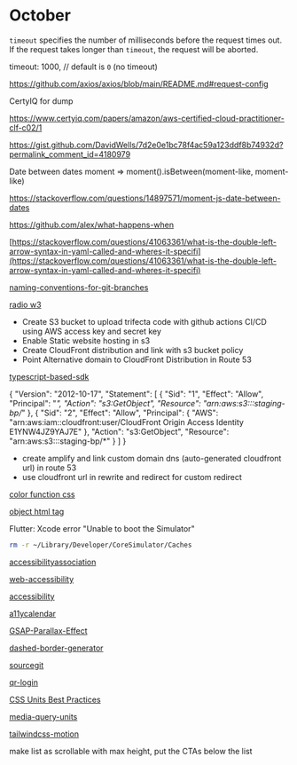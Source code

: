 # October

`timeout` specifies the number of milliseconds before the request times out. If the request takes longer than `timeout`, the request will be aborted.

timeout: 1000, // default is `0` (no timeout)

<https://github.com/axios/axios/blob/main/README.md#request-config>

CertyIQ for dump

<https://www.certyiq.com/papers/amazon/aws-certified-cloud-practitioner-clf-c02/1>

<https://gist.github.com/DavidWells/7d2e0e1bc78f4ac59a123ddf8b74932d?permalink_comment_id=4180979>

Date between dates moment => moment().isBetween(moment-like, moment-like)

<https://stackoverflow.com/questions/14897571/moment-js-date-between-dates>

<https://github.com/alex/what-happens-when>

[https://stackoverflow.com/questions/41063361/what-is-the-double-left-arrow-syntax-in-yaml-called-and-wheres-it-specifi](https://stackoverflow.com/questions/41063361/what-is-the-double-left-arrow-syntax-in-yaml-called-and-wheres-it-specifi)

[naming-conventions-for-git-branches](https://medium.com/@abhay.pixolo/naming-conventions-for-git-branches-a-cheatsheet-8549feca2534)

[radio w3](https://www.w3.org/TR/2017/WD-wai-aria-practices-1.1-20170628/examples/radio/radio-1/radio-1.html)

- Create S3 bucket to upload trifecta code with github actions CI/CD using AWS access key and secret key
- Enable Static website hosting in s3
- Create CloudFront distribution and link with s3 bucket policy
- Point Alternative domain to CloudFront Distribution in Route 53

[typescript-based-sdk](https://dev.to/jamesoyanna/developing-and-publishing-a-typescript-based-sdk-3pph)

{
    "Version": "2012-10-17",
    "Statement": [
        {
            "Sid": "1",
            "Effect": "Allow",
            "Principal": "*",
            "Action": "s3:GetObject",
            "Resource": "arn:aws:s3:::staging-bp/*"
        },
        {
            "Sid": "2",
            "Effect": "Allow",
            "Principal": {
                "AWS": "arn:aws:iam::cloudfront:user/CloudFront Origin Access Identity E1YNW4JZ9YAJ7E"
            },
            "Action": "s3:GetObject",
            "Resource": "arn:aws:s3:::staging-bp/*"
        }
    ]
}

- create amplify and link custom domain dns (auto-generated cloudfront url) in route 53
- use cloudfront url in rewrite and redirect for custom redirect

[color function css](https://developer.mozilla.org/en-US/docs/Web/CSS/color_value/color)

[object html tag](https://developer.mozilla.org/en-US/docs/Web/HTML/Element/object)

Flutter: Xcode error "Unable to boot the Simulator"

```bash
rm -r ~/Library/Developer/CoreSimulator/Caches
```

[accessibilityassociation](https://www.accessibilityassociation.org/s/)

[web-accessibility](https://css4u.gitbook.io/accessibility/accessibility/web-accessibility)

[accessibility](https://css4u.gitbook.io/accessibility)

[a11ycalendar](http://a11ycalendar.kaseybon.com/perceivable-1-1.html)

[GSAP-Parallax-Effect](https://github.com/joeunhye/GSAP-Parallax-Effect)

[dashed-border-generator](https://kovart.github.io/dashed-border-generator/)

[sourcegit](https://sourcegit-scm.github.io/)

[qr-login](https://github.com/kyawzaymoore/qr-login)

[CSS Units Best Practices](https://gist.github.com/basham/2175a16ab7c60ce8e001)

[media-query-units](https://zellwk.com/blog/media-query-units/)

[tailwindcss-motion](https://github.com/romboHQ/tailwindcss-motion)

make list as scrollable with max height, put the CTAs below the list
